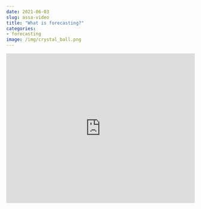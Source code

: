 ```yaml
---
date: 2021-06-03
slug: assa-video
title: "What is forecasting?"
categories:
- forecasting
image: /img/crystal_ball.png
---
```


<iframe width="100%" height="400" src="https://www.youtube.com/embed/t_scJnuP4vI" title="YouTube video player" frameborder="0" allow="accelerometer; autoplay; clipboard-write; encrypted-media; gyroscope; picture-in-picture" allowfullscreen></iframe>
